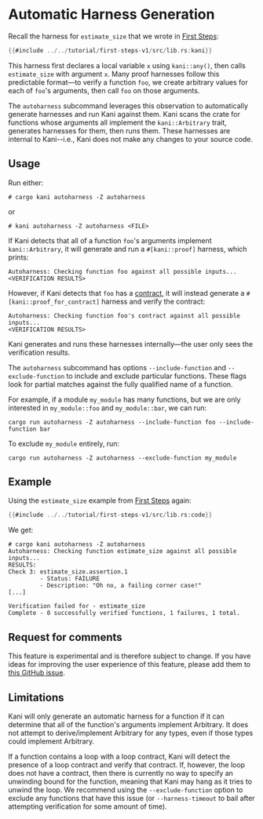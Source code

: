# Automatic Harness Generation

Recall the harness for `estimate_size` that we wrote in [First Steps](../../tutorial-first-steps.md):
```rust
{{#include ../../tutorial/first-steps-v1/src/lib.rs:kani}}
```

This harness first declares a local variable `x` using `kani::any()`, then calls `estimate_size` with argument `x`.
Many proof harnesses follow this predictable format—to verify a function `foo`, we create arbitrary values for each of `foo`'s arguments, then call `foo` on those arguments.

The `autoharness` subcommand leverages this observation to automatically generate harnesses and run Kani against them.
Kani scans the crate for functions whose arguments all implement the `kani::Arbitrary` trait, generates harnesses for them, then runs them.
These harnesses are internal to Kani--i.e., Kani does not make any changes to your source code.

## Usage
Run either:
```
# cargo kani autoharness -Z autoharness
```
or
```
# kani autoharness -Z autoharness <FILE>
```

If Kani detects that all of a function `foo`'s arguments implement `kani::Arbitrary`, it will generate and run a `#[kani::proof]` harness, which prints:

```
Autoharness: Checking function foo against all possible inputs...
<VERIFICATION RESULTS>
```

However, if Kani detects that `foo` has a [contract](./contracts.md), it will instead generate a `#[kani::proof_for_contract]` harness and verify the contract:
```
Autoharness: Checking function foo's contract against all possible inputs...
<VERIFICATION RESULTS>
```

Kani generates and runs these harnesses internally—the user only sees the verification results.

The `autoharness` subcommand has options `--include-function` and `--exclude-function` to include and exclude particular functions.
These flags look for partial matches against the fully qualified name of a function.

For example, if a module `my_module` has many functions, but we are only interested in `my_module::foo` and `my_module::bar`, we can run:
```
cargo run autoharness -Z autoharness --include-function foo --include-function bar
```
To exclude `my_module` entirely, run:
```
cargo run autoharness -Z autoharness --exclude-function my_module
```

## Example
Using the `estimate_size` example from [First Steps](../../tutorial-first-steps.md) again:
```rust
{{#include ../../tutorial/first-steps-v1/src/lib.rs:code}}
```

We get:

```
# cargo kani autoharness -Z autoharness
Autoharness: Checking function estimate_size against all possible inputs...
RESULTS:
Check 3: estimate_size.assertion.1
         - Status: FAILURE
         - Description: "Oh no, a failing corner case!"
[...]

Verification failed for - estimate_size
Complete - 0 successfully verified functions, 1 failures, 1 total.
```

## Request for comments
This feature is experimental and is therefore subject to change.
If you have ideas for improving the user experience of this feature,
please add them to [this GitHub issue](https://github.com/model-checking/kani/issues/3832).

## Limitations
Kani will only generate an automatic harness for a function if it can determine that all of the function's arguments implement Arbitrary.
It does not attempt to derive/implement Arbitrary for any types, even if those types could implement Arbitrary.

If a function contains a loop with a loop contract, Kani will detect the presence of a loop contract and verify that contract.
If, however, the loop does not have a contract, then there is currently no way to specify an unwinding bound for the function, meaning that Kani may hang as it tries to unwind the loop.
We recommend using the `--exclude-function` option to exclude any functions that have this issue (or `--harness-timeout` to bail after attempting verification for some amount of time).
